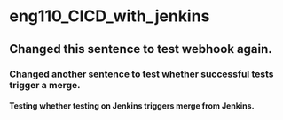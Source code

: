 # eng110_CICD_with_jenkins

## Changed this sentence to test webhook again.

### Changed another sentence to test whether successful tests trigger a merge.

#### Testing whether testing on Jenkins triggers merge from Jenkins.
